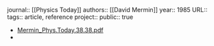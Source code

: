 journal:: [[Physics Today]] 
authors:: [[David Mermin]] 
year:: 1985
URL::
tags:: article, reference
project::
public:: true

- [Mermin_Phys.Today.38.38.pdf](https://www.informationphilosopher.com/solutions/scientists/mermin/Mermin_Phys.Today.38.38.pdf)
-